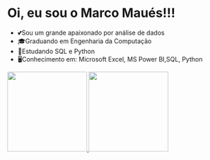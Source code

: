 # Oi, eu sou o Marco Maués!!!

- 💕Sou um grande apaixonado por análise de dados
- 🎓Graduando em Engenharia da Computação
- 🚀Estudando SQL e Python
- 🖥️Conhecimento em: Microsoft Excel, MS Power BI,SQL, Python
<div>
<a href="https://github.com/Mauesjr">
<img height="180em" src="https://github-readme-stats.vercel.app/api/top-langs/?Mauesjr&layout=compact&langs_count=7&theme=dracula"/>
<img height="180em" src="https://github-readme-stats.vercel.app/api?Mauesjr&show_icons=true&theme=dracula&include_all_commits=true&count_private=true"/>
</div>
